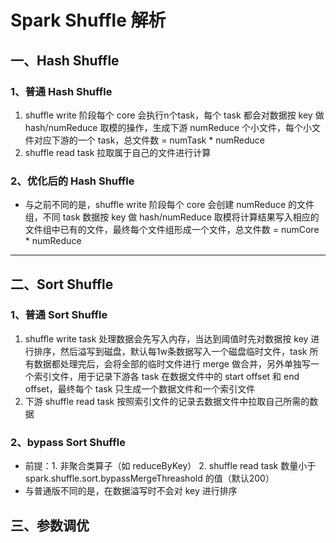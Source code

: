 # Spark Shuffle 解析
## 一、Hash Shuffle
### 1、普通 Hash Shuffle
1. shuffle write 阶段每个 core 会执行n个task，每个 task 都会对数据按 key 做 hash/numReduce 取模的操作，生成下游 numReduce 个小文件，每个小文件对应下游的一个 task，总文件数 = numTask * numReduce
2. shuffle read task 拉取属于自己的文件进行计算
### 2、优化后的 Hash Shuffle
* 与之前不同的是，shuffle write 阶段每个 core 会创建 numReduce 的文件组，不同 task 数据按 key 做 hash/numReduce 取模将计算结果写入相应的文件组中已有的文件，最终每个文件组形成一个文件，总文件数 = numCore * numReduce

----

## 二、Sort Shuffle
### 1、普通 Sort Shuffle
1. shuffle write task 处理数据会先写入内存，当达到阈值时先对数据按 key 进行排序，然后溢写到磁盘，默认每1w条数据写入一个磁盘临时文件，task 所有数据都处理完后，会将全部的临时文件进行 merge 做合并，另外单独写一个索引文件，用于记录下游各 task 在数据文件中的 start offset 和 end offset，最终每个 task 只生成一个数据文件和一个索引文件
2. 下游 shuffle read task 按照索引文件的记录去数据文件中拉取自己所需的数据
### 2、bypass Sort Shuffle
* 前提：1. 非聚合类算子（如 reduceByKey） 2. shuffle read task 数量小于spark.shuffle.sort.bypassMergeThreashold 的值（默认200）
* 与普通版不同的是，在数据溢写时不会对 key 进行排序 

## 三、参数调优
